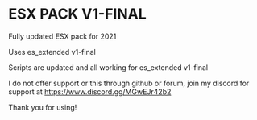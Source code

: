 # ESX PACK V1-FINAL
Fully updated ESX pack for 2021

Uses es_extended v1-final

Scripts are updated and all working for es_extended v1-final

I do not offer support or this through github or forum, join my discord for support at https://www.discord.gg/MGwEJr42b2

Thank you for using!
